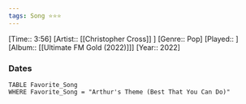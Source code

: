 ```yaml
---
tags: Song ⭐⭐⭐ 
---
```

[Time:: 3:56]
[Artist:: [[Christopher Cross]] ]
[Genre:: Pop]
[Played:: ]
[Album:: [[Ultimate FM Gold (2022)]]]
[Year:: 2022]
### Dates
````dataview
TABLE Favorite_Song
WHERE Favorite_Song = "Arthur's Theme (Best That You Can Do)"
````
